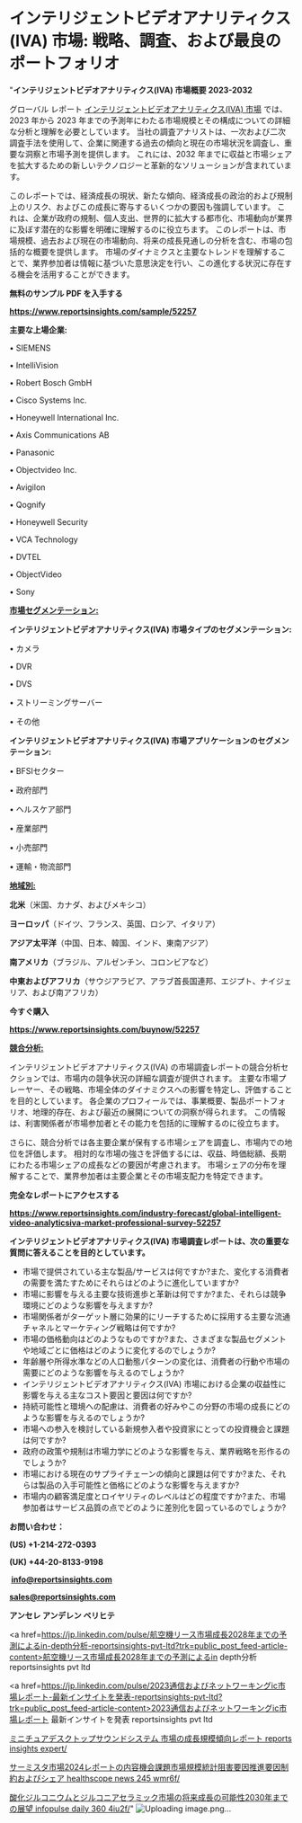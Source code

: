 # インテリジェントビデオアナリティクス(IVA) 市場: 戦略、調査、および最良のポートフォリオ

"<strong>インテリジェントビデオアナリティクス(IVA) 市場概要 2023-2032</strong>

グローバル レポート <a href=https://www.reportsinsights.com/sample/52257>インテリジェントビデオアナリティクス(IVA) 市場</a> では、2023 年から 2023 年までの予測年にわたる市場規模とその構成についての詳細な分析と理解を必要としています。 当社の調査アナリストは、一次および二次調査手法を使用して、企業に関連する過去の傾向と現在の市場状況を調査し、重要な洞察と市場予測を提供します。 これには、2032 年までに収益と市場シェアを拡大​​するための新しいテクノロジーと革新的なソリューションが含まれています。

このレポートでは、経済成長の現状、新たな傾向、経済成長の政治的および規制上のリスク、およびこの成長に寄与するいくつかの要因も強調しています。 これは、企業が政府の規制、個人支出、世界的に拡大する都市化、市場動向が業界に及ぼす潜在的な影響を明確に理解するのに役立ちます。 このレポートは、市場規模、過去および現在の市場動向、将来の成長見通しの分析を含む、市場の包括的な概要を提供します。 市場のダイナミクスと主要なトレンドを理解することで、業界参加者は情報に基づいた意思決定を行い、この進化する状況に存在する機会を活用することができます。

<strong><b>無料のサンプル PDF を入手する</b></strong>

<a href=https://www.reportsinsights.com/sample/52257><strong><u>https://www.reportsinsights.com/sample/52257</u></strong></a>

<strong>主要な上場企業:</strong>

• SIEMENS

• IntelliVision

• Robert Bosch GmbH

• Cisco Systems  Inc.

• Honeywell International  Inc.

• Axis Communications AB

• Panasonic

• Objectvideo  Inc.

• Avigilon

• Qognify

• Honeywell Security

• VCA Technology

• DVTEL

• ObjectVideo

• Sony

<strong><u>市場セグメンテーション</u></strong><strong><u>:</u></strong>

<strong>インテリジェントビデオアナリティクス(IVA) 市場タイプのセグメンテーション:</strong>

• カメラ

• DVR

• DVS

• ストリーミングサーバー

• その他

<strong>インテリジェントビデオアナリティクス(IVA) 市場アプリケーションのセグメンテーション:</strong>

• BFSIセクター

• 政府部門

• ヘルスケア部門

• 産業部門

• 小売部門

• 運輸・物流部門

<strong><u>地域別</u></strong><strong><u>:</u></strong>

<strong>北米</strong>（米国、カナダ、およびメキシコ）

<strong>ヨーロッパ</strong>（ドイツ、フランス、英国、ロシア、イタリア）

<strong>アジア太平洋</strong>（中国、日本、韓国、インド、東南アジア）

<strong>南アメリカ</strong>（ブラジル、アルゼンチン、コロンビアなど）

<strong>中東およびアフリカ</strong>（サウジアラビア、アラブ首長国連邦、エジプト、ナイジェリア、および南アフリカ）

<strong>今すぐ購入</strong>

<a href=https://www.reportsinsights.com/buynow/52257><strong><u>https://www.reportsinsights.com/buynow/52257</u></strong></a>

<strong><u>競合分析:</u></strong>

インテリジェントビデオアナリティクス(IVA) の市場調査レポートの競合分析セクションでは、市場内の競争状況の詳細な調査が提供されます。 主要な市場プレーヤー、その戦略、市場全体のダイナミクスへの影響を特定し、評価することを目的としています。 各企業のプロフィールでは、事業概要、製品ポートフォリオ、地理的存在、および最近の展開についての洞察が得られます。 この情報は、利害関係者が市場参加者とその能力を包括的に理解するのに役立ちます。

さらに、競合分析では各主要企業が保有する市場シェアを調査し、市場内での地位を評価します。 相対的な市場の強さを評価するには、収益、時価総額、長期にわたる市場シェアの成長などの要因が考慮されます。 市場シェアの分布を理解することで、業界参加者は主要企業とその市場支配力を特定できます。

<strong>完全なレポートにアクセスする</strong>

<a href=https://www.reportsinsights.com/industry-forecast/global-intelligent-video-analyticsiva-market-professional-survey-52257><strong><u><b>https://www.reportsinsights.com/industry-forecast/global-intelligent-video-analyticsiva-market-professional-survey-52257</b></u></strong></a>

<strong><b>インテリジェントビデオアナリティクス(IVA) 市場調査レポートは、次の重要な質問に答えることを目的としています。</b></strong>
<ul>
  <li>市場で提供されている主な製品/サービスは何ですか?また、変化する消費者の需要を満たすためにそれらはどのように進化していますか?</li>
  <li>市場に影響を与える主要な技術進歩と革新は何ですか?また、それらは競争環境にどのような影響を与えますか?</li>
  <li>市場関係者がターゲット層に効果的にリーチするために採用する主要な流通チャネルとマーケティング戦略は何ですか?</li>
  <li>市場の価格動向はどのようなものですか?また、さまざまな製品セグメントや地域ごとに価格はどのように変化するのでしょうか?</li>
  <li>年齢層や所得水準などの人口動態パターンの変化は、消費者の行動や市場の需要にどのような影響を与えるのでしょうか?</li>
  <li>インテリジェントビデオアナリティクス(IVA) 市場における企業の収益性に影響を与える主なコスト要因と要因は何ですか?</li>
  <li>持続可能性と環境への配慮は、消費者の好みやこの分野の市場の成長にどのような影響を与えるのでしょうか?</li>
  <li>市場への参入を検討している新規参入者や投資家にとっての投資機会と課題は何ですか?</li>
  <li>政府の政策や規制は市場力学にどのような影響を与え、業界戦略を形作るのでしょうか?</li>
  <li>市場における現在のサプライチェーンの傾向と課題は何ですか?また、それらは製品の入手可能性と価格にどのような影響を与えますか?</li>
  <li>市場内の顧客満足度とロイヤリティのレベルはどの程度ですか?また、市場参加者はサービス品質の点でどのように差別化を図っているのでしょうか?</li>
</ul>
<strong>お問い合わせ：</strong>

<strong>(US) +1-214-272-0393</strong>

<strong>(UK) +44-20-8133-9198</strong>

<strong> </strong><a href=info@reportsinsights.com><strong><u>info@reportsinsights.com</u></strong></a>

<a href=sales@reportsinsights.com><strong><u>sales@reportsinsights.com</u></strong></a>

<strong>アンセレ アンデレン ベリヒテ</strong>

<a href=https://jp.linkedin.com/pulse/航空機リース市場成長2028年までの予測によるin-depth分析-reportsinsights-pvt-ltd?trk=public_post_feed-article-content>航空機リース市場成長2028年までの予測によるin depth分析 reportsinsights pvt ltd</a>

<a href=https://jp.linkedin.com/pulse/2023通信およびネットワーキングic市場レポート-最新インサイトを発表-reportsinsights-pvt-ltd?trk=public_post_feed-article-content>2023通信およびネットワーキングic市場レポート 最新インサイトを発表 reportsinsights pvt ltd</a>

<a href=https://www.linkedin.com/pulse/ミニチュアデスクトップサウンドシステム-市場の成長規模傾向レポート-reports-insights-expert/>ミニチュアデスクトップサウンドシステム 市場の成長規模傾向レポート reports insights expert/</a>

<a href=https://www.linkedin.com/pulse/サーミスタ市場2024レポートの内容機会課題市場規模統計阻害要因推進要因制約およびシェア-healthscope-news-245-wmr6f/>サーミスタ市場2024レポートの内容機会課題市場規模統計阻害要因推進要因制約およびシェア healthscope news 245 wmr6f/</a>

<a href=https://www.linkedin.com/pulse/酸化ジルコニウムとジルコニアセラミック市場の将来成長の可能性2030年までの展望-infopulse-daily-360-4iu2f/>酸化ジルコニウムとジルコニアセラミック市場の将来成長の可能性2030年までの展望 infopulse daily 360 4iu2f/</a>"
![Uploading image.png…]()
